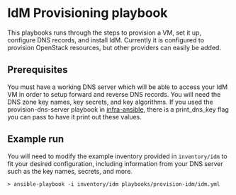 # IdM Provisioning playbook

This playbooks runs through the steps to provision a VM, set it up, configure DNS records, and install IdM.
Currently it is configured to provision OpenStack resources, but other providers can easily be added. 


## Prerequisites
You must have a working DNS server which will be able to access your IdM VM in order to setup forward and reverse DNS records. You will need the DNS zone key names, key secrets, and key algorithms. If you used the provision-dns-server playbook in [infra-ansible](https://github.com/redhat-cop/infra-ansible/tree/master/playbooks/provision-dns-server), there is a print_dns_key flag you can pass to have it print out these values.

## Example run
You will need to modify the example inventory provided in `inventory/idm` to fit your desired configuration, including information from your DNS server such as the key names, secrets, and more. 

```
> ansible-playbook -i inventory/idm playbooks/provision-idm/idm.yml
```

